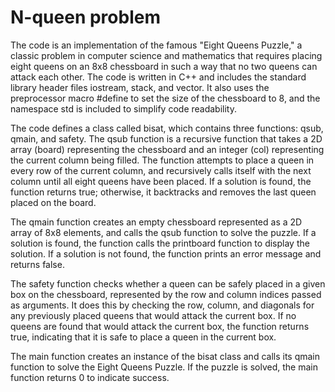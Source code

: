 <H1> N-queen problem </H1>
The code is an implementation of the famous "Eight Queens Puzzle," a classic problem in computer science and mathematics that requires placing eight queens on an 8x8 chessboard in such a way that no two queens can attack each other. The code is written in C++ and includes the standard library header files iostream, stack, and vector. It also uses the preprocessor macro #define to set the size of the chessboard to 8, and the namespace std is included to simplify code readability.

The code defines a class called bisat, which contains three functions: qsub, qmain, and safety. The qsub function is a recursive function that takes a 2D array (board) representing the chessboard and an integer (col) representing the current column being filled. The function attempts to place a queen in every row of the current column, and recursively calls itself with the next column until all eight queens have been placed. If a solution is found, the function returns true; otherwise, it backtracks and removes the last queen placed on the board.

The qmain function creates an empty chessboard represented as a 2D array of 8x8 elements, and calls the qsub function to solve the puzzle. If a solution is found, the function calls the printboard function to display the solution. If a solution is not found, the function prints an error message and returns false.

The safety function checks whether a queen can be safely placed in a given box on the chessboard, represented by the row and column indices passed as arguments. It does this by checking the row, column, and diagonals for any previously placed queens that would attack the current box. If no queens are found that would attack the current box, the function returns true, indicating that it is safe to place a queen in the current box.

The main function creates an instance of the bisat class and calls its qmain function to solve the Eight Queens Puzzle. If the puzzle is solved, the main function returns 0 to indicate success.
